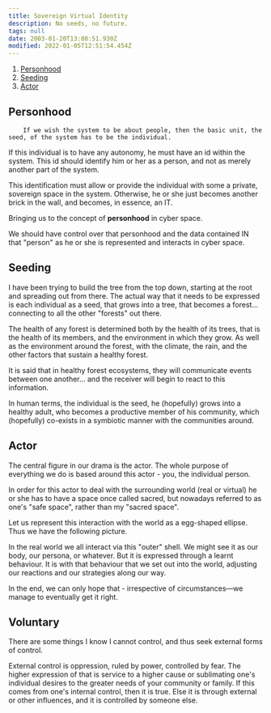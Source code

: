 ```yaml
---
title: Sovereign Virtual Identity
description: No seeds, no future.
tags: null
date: 2003-01-20T13:08:51.930Z
modified: 2022-01-05T12:51:54.454Z
---
```


1. [Personhood](#personhood)
2. [Seeding](#seeding)
3. [Actor](#actor)

## Personhood

        If we wish the system to be about people, then the basic unit, the seed, of the system has to be the individual.

If this individual is to have any autonomy, he
must have an id within the system. This id should identify him or her as a person, and not as merely another part of the system.

This identification must allow or provide the individual with some a private, sovereign space in the system. Otherwise, he or she just becomes another brick in the wall, and becomes, in
essence, an IT.

Bringing us to the concept of **personhood** in cyber space.

We should have control over that personhood and the data contained IN that "person" as he or she is represented and interacts in cyber space.

## Seeding

I have been trying to build the tree from the top down, starting at the root and spreading out from there. The actual way that it needs to be expressed is each individual as a seed, that grows into a tree, that becomes a forest... connecting to all the other "forests" out there.

The health of any forest is determined both by the health of its trees, that is the health of its members, and the environment in which they grow. As well as the environment around the forest, with the climate, the rain, and the other factors that sustain a healthy forest.

It is said that in healthy forest ecosystems, they will communicate events between one another... and the receiver will begin to react to this information.

In human terms, the individual is the seed, he (hopefully) grows into a healthy adult, who becomes a productive member of his community, which (hopefully) co-exists in a symbiotic manner with the communities around.

## Actor

The central figure in our drama is the actor. The whole purpose of everything we do is based around this actor - you, the individual person.

In order for this actor to deal with the surrounding world (real or virtual) he or she has to have a space once called sacred, but nowadays referred to as one's "safe space", rather than my "sacred space".

Let us represent this interaction with the world as a egg-shaped ellipse. Thus we have the following picture.

In the real world we all interact via this "outer" shell. We might see it as our body, our persona, or whatever. But it is expressed through a learnt behaviour. It is with that behaviour that we set out into the world, adjusting our reactions and our strategies along our way.

In the end, we can only hope that - irrespective of circumstances&mdash;we manage to eventually get it right.

## Voluntary

There are some things I know I cannot control, and thus seek external forms of control.

External control is oppression, ruled by power, controlled by fear. The higher expression of that is service to a higher cause or sublimating one's individual desires to the greater needs of your community or family. If this comes from one's internal control, then it is true. Else it is through external or other influences, and it is controlled by someone else.
